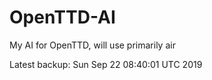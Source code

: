 # OpenTTD-AI
My AI for OpenTTD, will use primarily air

Latest backup: Sun Sep 22 08:40:01 UTC 2019
